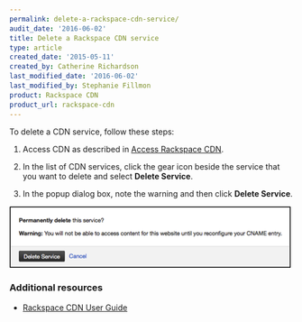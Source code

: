 ```yaml
---
permalink: delete-a-rackspace-cdn-service/
audit_date: '2016-06-02'
title: Delete a Rackspace CDN service
type: article
created_date: '2015-05-11'
created_by: Catherine Richardson
last_modified_date: '2016-06-02'
last_modified_by: Stephanie Fillmon
product: Rackspace CDN
product_url: rackspace-cdn
---
```


To delete a CDN service, follow these steps:

1. Access CDN as described in [Access Rackspace
CDN](/support/how-to/access-rackspace-cdn).

2. In the list of CDN services, click the gear icon beside the service
that you want to delete and select **Delete Service**.

3. In the popup dialog box, note the warning and then click **Delete
Service**.

![](DeleteService.png)

### Additional resources

- [Rackspace CDN User Guide](/support/how-to/rackspace-cdn)
